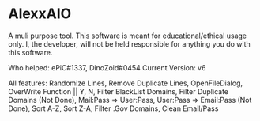 # AlexxAIO
A muli purpose tool. This software is meant for educational/ethical usage only. I, the developer, will not be held responsible for anything you do with this software.

Who helped: ePiC#1337, DinoZoid#0454
Current Version: v6

All features: Randomize Lines,
              Remove Duplicate Lines,
              OpenFileDialog,
              OverWrite Function || Y, N,
              Filter BlackList Domains,
              Filter Duplicate Domains (Not Done),
              Mail:Pass => User:Pass,
              User:Pass => Email:Pass (Not Done),
              Sort A-Z,
              Sort Z-A,
              Filter .Gov Domains,
              Clean Email/Pass
